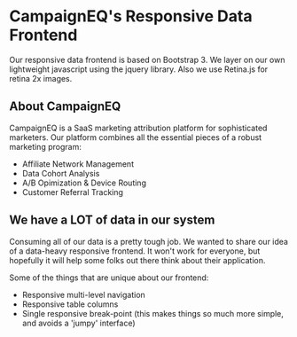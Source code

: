 # CampaignEQ's Responsive Data Frontend

Our responsive data frontend is based on Bootstrap 3. We layer on our own lightweight javascript using the jquery library. Also we use Retina.js for retina 2x images.

## About CampaignEQ
CampaignEQ is a SaaS marketing attribution platform for sophisticated marketers. Our platform combines all the essential pieces of a robust marketing program:
- Affiliate Network Management
- Data Cohort Analysis
- A/B Opimization & Device Routing
- Customer Referral Tracking

## We have a LOT of data in our system
Consuming all of our data is a pretty tough job. We wanted to share our idea of a data-heavy responsive frontend. It won't work for everyone, but hopefully it will help some folks out there think about their application.

Some of the things that are unique about our frontend:
- Responsive multi-level navigation
- Responsive table columns
- Single responsive break-point (this makes things so much more simple, and avoids a 'jumpy' interface)


